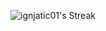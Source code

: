 ![ignjatic01's Streak](https://github-readme-streak-stats.herokuapp.com/?user=ignjatic01&theme=dark&hide_border=true)
